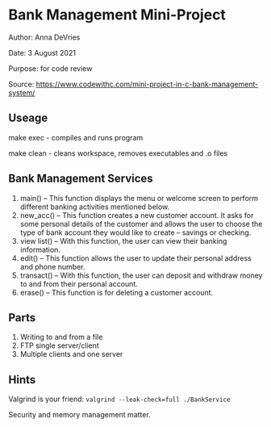 # Bank Management Mini-Project
Author: Anna DeVries

Date: 3 August 2021

Purpose: for code review

Source: https://www.codewithc.com/mini-project-in-c-bank-management-system/

## Useage
make exec - compiles and runs program

make clean - cleans workspace, removes executables and .o files

## Bank Management Services
1) main() – This function displays the menu or welcome screen to perform different banking activities mentioned below.
2) new_acc() – This function creates a new customer account. It asks for some  personal details of the customer and allows the user to choose the type of bank account they would like to create – savings or checking.
3) view list() – With this function, the user can view their banking information.
4) edit() – This function allows the user to update their personal address and phone number.
5) transact() – With this function, the user can deposit and withdraw money to and from their personal account.
6) erase() – This function is for deleting a customer account.

## Parts
1) Writing to and from a file
2) FTP single server/client
3) Multiple clients and one server 

## Hints
Valgrind is your friend: `valgrind --leak-check=full ./BankService`

Security and memory management matter.
